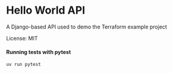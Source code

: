 # Hello World API

A Django-based API used to demo the Terraform example project

License: MIT

#### Running tests with pytest

    uv run pytest